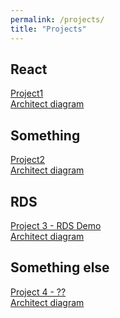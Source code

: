 ```yaml
---
permalink: /projects/
title: "Projects"
---
```

## React  
[Project1](https://rtaylor02.github.io/project1)  
[Architect diagram]()  
## Something  
[Project2](http://helloworld-containerised-env.eba-jrvjunys.us-east-1.elasticbeanstalk.com/)  
[Architect diagram]()  
## RDS  
[Project 3 - RDS Demo](http://luv2code-beanstalk-rds-demo-env.eba-s2mmtszh.us-east-1.elasticbeanstalk.com/)  
[Architect diagram]()  
## Something else  
[Project 4 - ??](http://luv2code-helloworld-demo-env.eba-unfeznkk.us-east-1.elasticbeanstalk.com/)  
[Architect diagram]()  
